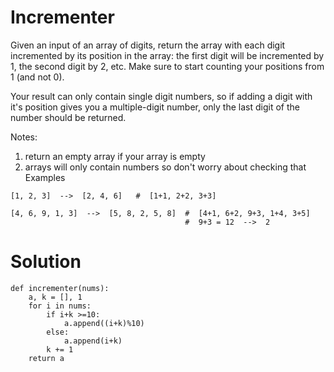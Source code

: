 # Incrementer
Given an input of an array of digits, return the array with each digit incremented by its position in the array: the first digit will be incremented by 1, the second digit by 2, etc. Make sure to start counting your positions from 1 (and not 0).

Your result can only contain single digit numbers, so if adding a digit with it's position gives you a multiple-digit number, only the last digit of the number should be returned.

Notes:
1. return an empty array if your array is empty
2. arrays will only contain numbers so don't worry about checking that
Examples
```
[1, 2, 3]  -->  [2, 4, 6]   #  [1+1, 2+2, 3+3]

[4, 6, 9, 1, 3]  -->  [5, 8, 2, 5, 8]  #  [4+1, 6+2, 9+3, 1+4, 3+5]
                                       #  9+3 = 12  -->  2
```
# Solution
```
def incrementer(nums):
    a, k = [], 1
    for i in nums:
        if i+k >=10:
            a.append((i+k)%10)
        else:
            a.append(i+k)
        k += 1
    return a
```